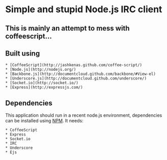 # Simple and stupid Node.js IRC client

## This is mainly an attempt to mess with coffeescript...


## Built using

    * [CoffeeScript](http://jashkenas.github.com/coffee-script/)
    * [Node.js](http://nodejs.org/)
    * [Backbone.js](http://documentcloud.github.com/backbone/#View-el)
    * [Underscore.js](http://documentcloud.github.com/underscore/)
    * [Socket.io](http://socket.io/)
    * [Express](http://expressjs.com/)

## Dependencies

This application should run in a recent node.js environment, dependencies can be installed using [NPM](npm.mape.me). It needs:

    * CoffeeScript
    * Express
    * Socket.io
    * IRC
    * Underscore
    * Ejs